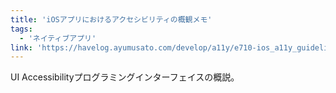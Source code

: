 ```yaml
---
title: 'iOSアプリにおけるアクセシビリティの概観メモ'
tags:
  - 'ネイティブアプリ'
link: 'https://havelog.ayumusato.com/develop/a11y/e710-ios_a11y_guidelines.html.html'
---
```


UI Accessibilityプログラミングインターフェイスの概説。
